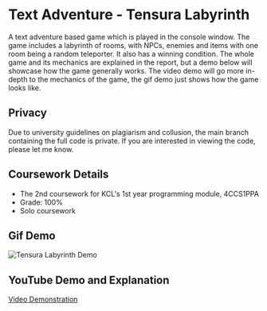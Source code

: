 # Text Adventure - Tensura Labyrinth

A text adventure based game which is played in the console window.
The game includes a labyrinth of rooms, with NPCs, enemies and items with one room being a random teleporter.
It also has a winning condition.
The whole game and its mechanics are explained in the report, but a demo below will showcase how the game generally works.
The video demo will go more in-depth to the mechanics of the game, the gif demo just shows how the game looks like.

## Privacy
Due to university guidelines on plagiarism and collusion, the main branch containing the full code is private.
If you are interested in viewing the code, please let me know.

## Coursework Details
- The 2nd coursework for KCL's 1st year programming module, 4CCS1PPA
- Grade: 100%
- Solo coursework

## Gif Demo
![Tensura Labyrinth Demo](https://i.imgur.com/6vHSa0C.gif)

## YouTube Demo and Explanation
[Video Demonstration](https://www.youtube.com/watch?v=SAmsTQua0qc)



